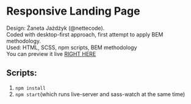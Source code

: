 # Responsive Landing Page

Design: Żaneta Jażdżyk (@nettecode).<br>
Coded with desktop-first approach, first attempt to apply BEM methodology.<br>
Used: HTML, SCSS, npm scripts, BEM methodology<br>
You can preview it live [RIGHT HERE](https://zh-betina.github.io/Landing-page-ZJ/)

## Scripts:

  1) `npm install`
  2) `npm start`(which runs live-server and sass-watch at the same time)
